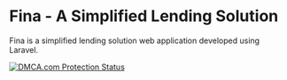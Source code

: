 # Fina - A Simplified Lending Solution
Fina is a simplified lending solution web application developed using Laravel. 

<a href="//www.dmca.com/Protection/Status.aspx?ID=7e5b1e28-3c70-43f1-8477-9ec6f249ec5e" title="DMCA.com Protection Status" class="dmca-badge"> <img src ="https://images.dmca.com/Badges/dmca_protected_sml_120n.png?ID=7e5b1e28-3c70-43f1-8477-9ec6f249ec5e"  alt="DMCA.com Protection Status" /></a>
